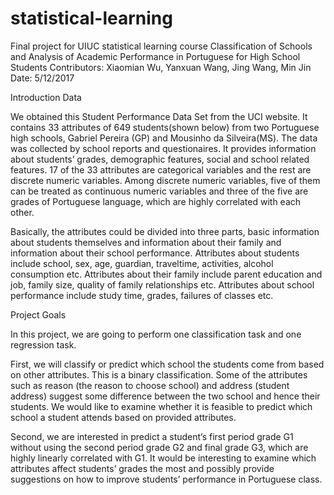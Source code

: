 # statistical-learning
Final project for UIUC statistical learning course
Classification of Schools and Analysis of Academic Performance in Portuguese for High School Students
Contributors: Xiaomian Wu, Yanxuan Wang, Jing Wang, Min Jin
Date: 5/12/2017

Introduction
Data

We obtained this Student Performance Data Set from the UCI website. It contains 33 attributes of 649 students(shown below) from two Portuguese high schools, Gabriel Pereira (GP) and Mousinho da Silveira(MS). The data was collected by school reports and questionaires. It provides information about students’ grades, demographic features, social and school related features. 17 of the 33 attributes are categorical variables and the rest are discrete numeric variables. Among discrete numeric variables, five of them can be treated as continuous numeric variables and three of the five are grades of Portuguese language, which are highly correlated with each other.

Basically, the attributes could be divided into three parts, basic information about students themselves and information about their family and information about their school performance. Attributes about students include school, sex, age, guardian, traveltime, activities, alcohol consumption etc. Attributes about their family include parent education and job, family size, quality of family relationships etc. Attributes about school performance include study time, grades, failures of classes etc.

Project Goals

In this project, we are going to perform one classification task and one regression task.

First, we will classify or predict which school the students come from based on other attributes. This is a binary classification. Some of the attributes such as reason (the reason to choose school) and address (student address) suggest some difference between the two school and hence their students. We would like to examine whether it is feasible to predict which school a student attends based on provided attributes.

Second, we are interested in predict a student’s first period grade G1 without using the second period grade G2 and final grade G3, which are highly linearly correlated with G1. It would be interesting to examine which attributes affect students’ grades the most and possibly provide suggestions on how to improve students’ performance in Portuguese class.
